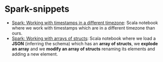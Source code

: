 # Spark-snippets
 - [Spark: Working with timestamps in a different timezone](./jupyter/spark_working_with_timestamps.ipynb): Scala notebook where we work with timestamps which are in a different timezone than ours.
 - [Spark: Working with arrays of structs](./jupyter/spark_working_arrays_structs.ipynb): Scala notebook where we load a **JSON** (inferring the schema) which has an **array of structs**, we **explode an array** and we **modify an array of structs** renaming its elements and adding a new element.
